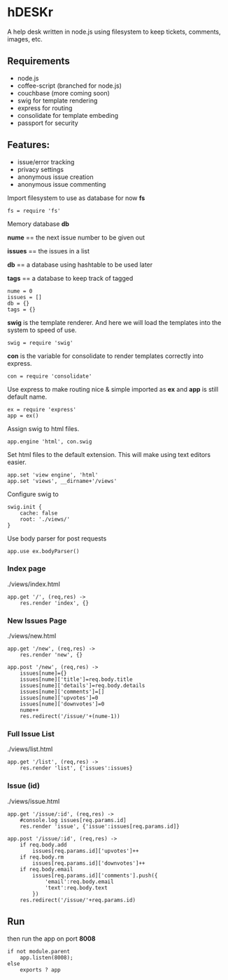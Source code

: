 # hDESKr
A help desk written in node.js using filesystem to keep tickets, comments, images, etc.

## Requirements
- node.js
- coffee-script (branched for node.js)
- couchbase (more coming soon)
- swig for template rendering
- express for routing
- consolidate for template embeding
- passport for security


## Features:
- issue/error tracking
- privacy settings
 - anonymous issue creation
 - anonymous issue commenting

Import filesystem to use as database for now **fs**

    fs = require 'fs'

Memory database **db**

**nume** == the next issue number to be given out

**issues** == the issues in a list

**db** == a database using hashtable to be used later

**tags** == a database to keep track of tagged

    nume = 0
    issues = []
    db = {}
    tags = {}

**swig** is the template renderer. And here we will
load the templates into the system to speed of use.

    swig = require 'swig'

**con** is the variable for consolidate to
render templates correctly into express.

    con = require 'consolidate'

Use express to make routing nice & simple
imported as **ex** and **app** is still
default name.

    ex = require 'express'
    app = ex()

Assign swig to html files.

    app.engine 'html', con.swig

Set html files to the default extension.
This will make using text editors easier.

    app.set 'view engine', 'html'
    app.set 'views', __dirname+'/views'

Configure swig to 

    swig.init {
        cache: false
        root: './views/'
    }


Use body parser for post requests

    app.use ex.bodyParser()

### Index page
./views/index.html

    app.get '/', (req,res) ->
        res.render 'index', {}

### New Issues Page
./views/new.html

    app.get '/new', (req,res) ->
        res.render 'new', {}

    app.post '/new', (req,res) ->
        issues[nume]={}
        issues[nume]['title']=req.body.title
        issues[nume]['details']=req.body.details
        issues[nume]['comments']=[]
        issues[nume]['upvotes']=0
        issues[nume]['downvotes']=0
        nume++
        res.redirect('/issue/'+(nume-1))

### Full Issue List
./views/list.html

    app.get '/list', (req,res) ->
        res.render 'list', {'issues':issues}

### Issue (id)
./views/issue.html

    app.get '/issue/:id', (req,res) ->
        #console.log issues[req.params.id]
        res.render 'issue', {'issue':issues[req.params.id]}
    
    app.post '/issue/:id', (req,res) ->
        if req.body.add
            issues[req.params.id]['upvotes']++
        if req.body.rm
            issues[req.params.id]['downvotes']++
        if req.body.email
            issues[req.params.id]['comments'].push({
                'email':req.body.email
                'text':req.body.text
            })
        res.redirect('/issue/'+req.params.id)

## Run
then run the app on port **8008**

    if not module.parent
        app.listen(8008);
    else
        exports ? app